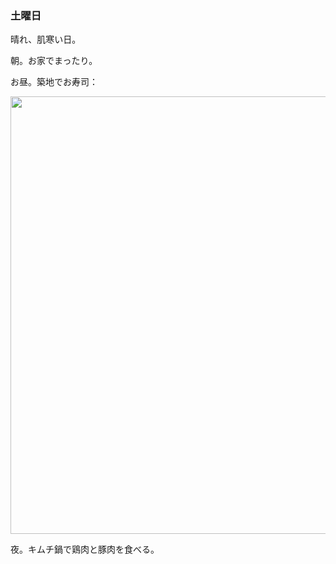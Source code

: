 ### 土曜日

晴れ、肌寒い日。

朝。お家でまったり。

お昼。築地でお寿司：

<img src="https://i.imgur.com/FvNg1oS.jpeg" width="700">

夜。キムチ鍋で鶏肉と豚肉を食べる。
